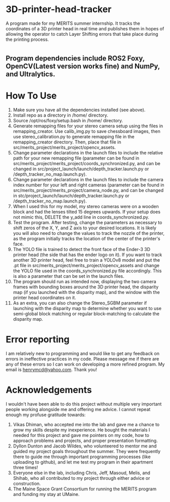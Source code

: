 # 3D-printer-head-tracker
A program made for my MERITS summer internship. It tracks the coordinates of a 3D printer head in real time and publishes them in hopes of allowing the operator to catch Layer Shifting errors that take place during the printing process.

#
Program dependencies include ROS2 Foxy, OpenCV(Latest version works fine) and NumPy, and Ultralytics.
-

# How To Use
1. Make sure you have all the dependencies installed (see above).
2. Install repo as a directory in /home/<user> directory.
3. Source /opt/ros/foxy/setup.bash in /home/<user> directory.
4. Generate remapping files for your stereo camera setup using the files in remapping_creator. Use calib_img.py to save chessboard images, then use stereo_calibration.py to generate remapping file in the remapping_creator directory. Then, place that file in src/merits_project/merits_project/opencv_assets.
5. Change parameter declarations in the launch files to include the relative path for your new remapping file (parameter can be found in src/merits_project/merits_project/coords_synchronized.py, and can be changed in src/project_launch/launch/depth_tracker.launch.py or /depth_tracker_no_map.launch.py).
6. Change parameter declarations in the launch files to include the camera index number for your left and right cameras (parameter can be found in src/merits_project/merits_project/camera_node.py, and can be changed in stc/project_launch/launch/depth_tracker.launch.py or /depth_tracker_no_map.launch.py).
7. When I used this for my model, my stereo cameras were on a wooden block and had the lenses tilted 15 degrees upwards. If your setup does not mimic this, DELETE the y_add line in coords_synchronized.py. 
8. Test the program. After testing, change the parameters as necessary to shift zeros of the X, Y, and Z axis to your desired locations. It is likely you will also need to change the values to track the nozzle of the printer, as the program initially tracks the location of the center of the printer's face.
9. The YOLO file is trained to detect the front face of the Ender-3 3D printer head (the side that has the ender logo on it). If you want to track another 3D printer head, feel free to train a YOLOv8 model and put the .pt file in src/merits_project/merits_project/opencv_assets and change the YOLO file used in the coords_synchronized.py file accordingly. This is also a parameter that can be set in the launch files.
10. The program should run as intended now, displaying the two camera frames with bounding boxes around the 3D printer head, the disparity map (if you launched with the disparity map), and the window with the printer head coordinates on it.
11. As an extra, you can also change the Stereo_SGBM parameter if launching with the disparity map to determine whether you want to use semi-global block matching or regular block-matching to calculate the disparity map.

# Error reporting
I am relatively new to programming and would like to get any feedback on errors in ineffective practices in my code. Please message me if there are any of these errors so I can work on developing a more refined program. My email is henrymcd@yahoo.com. Thank you!

# Acknowledgements
I wouldn't have been able to do this project without multiple very important people working alongside me and offering me advice. I cannot repeat enough my profuse gratitude towards:
1. Vikas Dhiman, who accepted me into the lab and gave me a chance to grow my skills despite my inexperience. He bought the materials I needed for this project and gave me pointers on my code, how to approach problems and projects, and proper presentation formatting.
2. Dyllon Dunton and Jacob Wildes, who volunteered to mentor me and guided my project goals throughout the summer. They were frequently there to guide me through important programming processes (like uploading to github), and let me test my program in their apartment three times!
3. Everyone else in the lab, including Chris, Jeff, Masoud, Melis, and Shihab, who all contributed to my project through either advice or construction.
4. The Maine Space Grant Consortium for running the MERITS program and funding my stay at UMaine.
